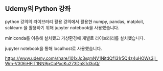 ## Udemy의 Python 강좌

python 강의의 라이브러리 활용 강의에서 활용한 numpy, pandas, matploit, scklearn 을 활용하기 위해 jupyter notebook을 사용했습니다.

miniconda를 이용해 설치했고 가상환경에 개별로 라이브러리를 설치했습니다.

jupyter notebook을 통해 localhost로 사용했습니다.

https://www.udemy.com/share/101xJc3@mNV1NitdQf131r5Q4z4uHOWs3jI_Wm-V306iHFlT1NN9jxCoPxcKu273Dn8Td3oQ/
